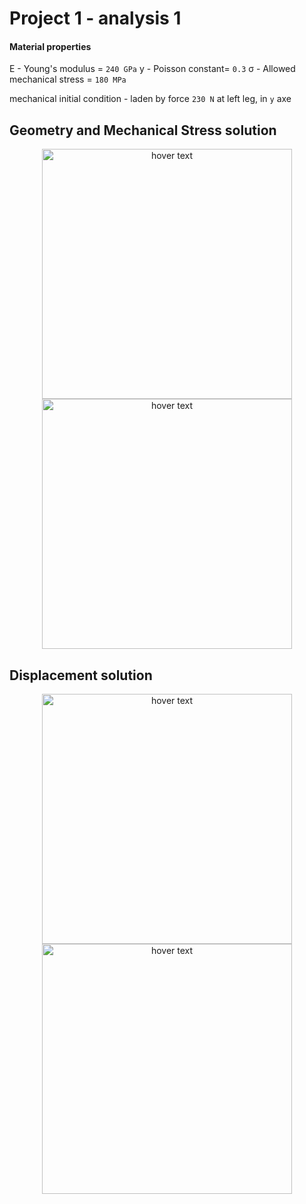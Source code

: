 # Project 1 - analysis 1

#### Material properties

E - Young's modulus = `240 GPa`
y - Poisson constant= `0.3`
σ - Allowed mechanical stress = `180 MPa`

mechanical initial condition - laden by force `230 N` at left leg, in `y` axe



## Geometry and Mechanical Stress solution
<p align="center">
<img src = "https://github.com/Zahorack/fem-ansys/blob/master/project_3/analysis_3/anlalysis_3_elements.png" width="400" title="hover text">
<img src = "https://github.com/Zahorack/fem-ansys/blob/master/project_3/analysis_3/anlalysis_3_stress.png" width="400" title="hover text">
</p>


## Displacement solution
<p align="center">
<img src = "https://github.com/Zahorack/fem-ansys/blob/master/project_3/analysis_3/anlalysis_3_y_displacement.png" width="400" title="hover text">
<img src = "https://github.com/Zahorack/fem-ansys/blob/master/project_3/analysis_3/anlalysis_3_vector_displacement.png" width="400" title="hover text">
</p>
